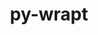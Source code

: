 ---
title: "py-wrapt"
layout: cache
categories: [package, v0.18.1]
meta: {"versions": ["1.13.3"], "compilers": ["gcc@=7.3.1"], "oss": ["amzn2"], "platforms": ["linux"], "targets": ["aarch64", "graviton2", "x86_64_v3", "x86_64_v4"], "stacks": ["aws-isc", "aws-isc-aarch64", "root"], "num_specs": 4, "num_specs_by_stack": {"root": 4, "aws-isc-aarch64": 2, "aws-isc": 2}}
spec_details: [{"hash": "hpmzxdrqezibmokxfgnhozjx7bwsrxuo", "compiler": "gcc@=7.3.1", "versions": ["1.13.3"], "os": "amzn2", "platform": "linux", "target": "aarch64", "variants": [], "stacks": ["root", "aws-isc-aarch64"], "size": "-", "tarball": "https://binaries.spack.io/releases/v0.18.1/build_cache/linux-amzn2-aarch64/gcc-7.3.1/py-wrapt-1.13.3/linux-amzn2-aarch64-gcc-7.3.1-py-wrapt-1.13.3-hpmzxdrqezibmokxfgnhozjx7bwsrxuo.spack"}, {"hash": "7zin4p737lo5zdpb6tr6ndt2qbfu5gho", "compiler": "gcc@=7.3.1", "versions": ["1.13.3"], "os": "amzn2", "platform": "linux", "target": "graviton2", "variants": [], "stacks": ["root", "aws-isc-aarch64"], "size": "-", "tarball": "https://binaries.spack.io/releases/v0.18.1/build_cache/linux-amzn2-graviton2/gcc-7.3.1/py-wrapt-1.13.3/linux-amzn2-graviton2-gcc-7.3.1-py-wrapt-1.13.3-7zin4p737lo5zdpb6tr6ndt2qbfu5gho.spack"}, {"hash": "gden5vqdm5begnk5qnbxupg5ua64abf2", "compiler": "gcc@=7.3.1", "versions": ["1.13.3"], "os": "amzn2", "platform": "linux", "target": "x86_64_v4", "variants": [], "stacks": ["root", "aws-isc"], "size": "-", "tarball": "https://binaries.spack.io/releases/v0.18.1/build_cache/linux-amzn2-x86_64_v4/gcc-7.3.1/py-wrapt-1.13.3/linux-amzn2-x86_64_v4-gcc-7.3.1-py-wrapt-1.13.3-gden5vqdm5begnk5qnbxupg5ua64abf2.spack"}, {"hash": "qhfw6apkfx7bh35thxufqhs6l3knmf7u", "compiler": "gcc@=7.3.1", "versions": ["1.13.3"], "os": "amzn2", "platform": "linux", "target": "x86_64_v3", "variants": [], "stacks": ["root", "aws-isc"], "size": "-", "tarball": "https://binaries.spack.io/releases/v0.18.1/build_cache/linux-amzn2-x86_64_v3/gcc-7.3.1/py-wrapt-1.13.3/linux-amzn2-x86_64_v3-gcc-7.3.1-py-wrapt-1.13.3-qhfw6apkfx7bh35thxufqhs6l3knmf7u.spack"}]
---